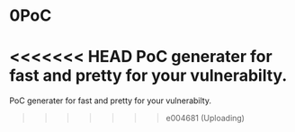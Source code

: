 # 0PoC
<<<<<<< HEAD
PoC generater for fast and pretty for your vulnerabilty.
=======
PoC generater for fast and pretty for your vulnerabilty.
>>>>>>> e004681 (Uploading)
